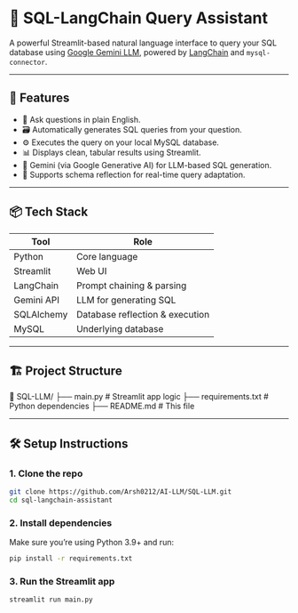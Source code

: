 # 💬 SQL-LangChain Query Assistant

A powerful Streamlit-based natural language interface to query your SQL database using [Google Gemini LLM](https://ai.google), powered by [LangChain](https://www.langchain.com/) and `mysql-connector`.

---

## 🚀 Features

- 🧠 Ask questions in plain English.
- 🗃️ Automatically generates SQL queries from your question.
- ⚙️ Executes the query on your local MySQL database.
- 📊 Displays clean, tabular results using Streamlit.
- 🔐 Gemini (via Google Generative AI) for LLM-based SQL generation.
- 🔄 Supports schema reflection for real-time query adaptation.

---

## 📦 Tech Stack

| Tool        | Role                          |
|-------------|-------------------------------|
| Python      | Core language                  |
| Streamlit   | Web UI                         |
| LangChain   | Prompt chaining & parsing      |
| Gemini API  | LLM for generating SQL         |
| SQLAlchemy  | Database reflection & execution|
| MySQL       | Underlying database            |

---

## 🏗️ Project Structure
📁 SQL-LLM/
├── main.py # Streamlit app logic
├── requirements.txt # Python dependencies
├── README.md # This file

---

## 🛠️ Setup Instructions

### 1. Clone the repo

```bash
git clone https://github.com/Arsh0212/AI-LLM/SQL-LLM.git
cd sql-langchain-assistant
```

### 2. Install dependencies
Make sure you’re using Python 3.9+ and run:

```bash
pip install -r requirements.txt
```

### 3. Run the Streamlit app

```bash
streamlit run main.py
```
